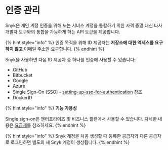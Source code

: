 # 인증 관리

Snyk은 개인 계정 인증을 위해 또는 서비스 계정을 통합하기 위한 자격 증명 대신 타사 개발자 도구와의 통합을 가능하게 하는 API 토큰을 제공합니다.

{% hint style="info" %}
인증 목적을 위해 ID 제공자는 **저장소에 대한 액세스를 요구하지 않고** 이메일 주소만 요구합니다.
{% endhint %}

Snyk을 사용하면 다음 ID 제공자 중 하나를 인증에 사용할 수 있습니다:

* GitHub
* Bitbucket
* Google
* Azure
* Single Sign-On (SSO) - [setting-up-sso-for-authentication](../setting-up-sso-for-authentication/ "mention") 참조
* DockerID

{% hint style="info" %}
**기능 가용성**

Single sign-on은 엔터프라이즈 및 비즈니스 플랜에서 사용할 수 있습니다. 자세한 내용은 [요금제](https://snyk.io/plans/)를 참조하세요.
{% endhint %}

{% hint style="info" %}
Snyk 계정을 처음 생성할 때 등록한 공급자와 다른 공급자로 로그인하면 별도의 새 Snyk 계정이 생성됩니다.
{% endhint %}
